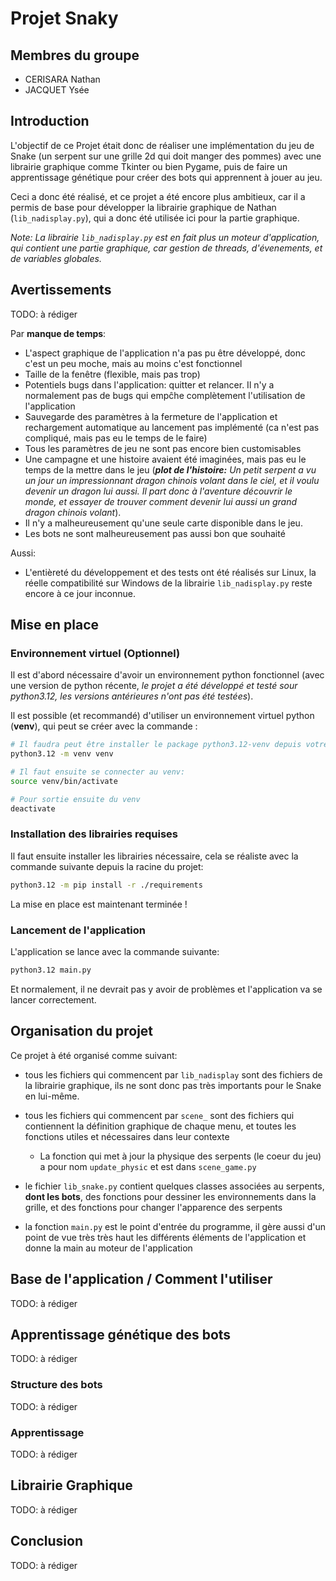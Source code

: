 # Projet Snaky

## Membres du groupe

- CERISARA Nathan
- JACQUET Ysée

## Introduction

L'objectif de ce Projet était donc de réaliser une implémentation du jeu de Snake (un serpent sur une grille 2d qui doit manger des pommes) avec une librairie graphique comme Tkinter ou bien Pygame, puis de faire un apprentissage génétique pour créer des bots qui apprennent à jouer au jeu.

Ceci a donc été réalisé, et ce projet a été encore plus ambitieux, car il a permis de base pour développer la librairie graphique de Nathan (`lib_nadisplay.py`), qui a donc été utilisée ici pour la partie graphique.

*Note: La librairie `lib_nadisplay.py` est en fait plus un moteur d'application, qui contient une partie graphique, car gestion de threads, d'évenements, et de variables globales.*


## Avertissements

TODO: à rédiger

Par **manque de temps**:

- L'aspect graphique de l'application n'a pas pu être développé, donc c'est un peu moche, mais au moins c'est fonctionnel
- Taille de la fenêtre (flexible, mais pas trop)
- Potentiels bugs dans l'application: quitter et relancer. Il n'y a normalement pas de bugs qui empĉhe complètement l'utilisation de l'application
- Sauvegarde des paramètres à la fermeture de l'application et rechargement automatique au lancement pas implémenté (ca n'est pas compliqué, mais pas eu le temps de le faire)
- Tous les paramètres de jeu ne sont pas encore bien customisables
- Une campagne et une histoire avaient été imaginées, mais pas eu le temps de la mettre dans le jeu (*__plot de l'histoire:__ Un petit serpent a vu un jour un impressionnant dragon chinois volant dans le ciel, et il voulu devenir un dragon lui aussi. Il part donc à l'aventure découvrir le monde, et essayer de trouver comment devenir lui aussi un grand dragon chinois volant*).
- Il n'y a malheureusement qu'une seule carte disponible dans le jeu.
- Les bots ne sont malheureusement pas aussi bon que souhaité

Aussi:
- L'entièreté du développement et des tests ont été réalisés sur Linux, la réelle compatibilité sur Windows de la librairie `lib_nadisplay.py` reste encore à ce jour inconnue.

## Mise en place

### Environnement virtuel (Optionnel)

Il est d'abord nécessaire d'avoir un environnement python fonctionnel (avec une version de python récente, *le projet a été développé et testé sour python3.12, les versions antérieures n'ont pas été testées*).

Il est possible (et recommandé) d'utiliser un environnement virtuel python (**venv**), qui peut se créer avec la commande :

```sh
# Il faudra peut être installer le package python3.12-venv depuis votre gestionnaire de paquet préféré.
python3.12 -m venv venv

# Il faut ensuite se connecter au venv:
source venv/bin/activate

# Pour sortie ensuite du venv
deactivate
```

### Installation des librairies requises

Il faut ensuite installer les librairies nécessaire, cela se réaliste avec la commande suivante depuis la racine du projet:

```sh
python3.12 -m pip install -r ./requirements
```

La mise en place est maintenant terminée !

### Lancement de l'application

L'application se lance avec la commande suivante:

```sh
python3.12 main.py
```

Et normalement, il ne devrait pas y avoir de problèmes et l'application va se lancer correctement.


## Organisation du projet

Ce projet à été organisé comme suivant:

- tous les fichiers qui commencent par `lib_nadisplay` sont des fichiers de la librairie graphique, ils ne sont donc pas très importants pour le Snake en lui-même.

- tous les fichiers qui commencent par `scene_` sont des fichiers qui contiennent la définition graphique de chaque menu, et toutes les fonctions utiles et nécessaires dans leur contexte

    * La fonction qui met à jour la physique des serpents (le coeur du jeu) a pour nom `update_physic` et est dans `scene_game.py`

- le fichier `lib_snake.py` contient quelques classes associées au serpents, **dont les bots**, des fonctions pour dessiner les environnements dans la grille, et des fonctions pour changer l'apparence des serpents

- la fonction `main.py` est le point d'entrée du programme, il gère aussi d'un point de vue très très haut les différents éléments de l'application et donne la main au moteur de l'application


## Base de l'application / Comment l'utiliser

TODO: à rédiger


## Apprentissage génétique des bots

TODO: à rédiger


### Structure des bots

TODO: à rédiger


### Apprentissage

TODO: à rédiger


## Librairie Graphique

TODO: à rédiger


## Conclusion

TODO: à rédiger
